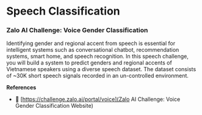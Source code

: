# Speech Classification

### Zalo AI Challenge: Voice Gender Classification



Identifying gender and regional accent from speech is essential for intelligent systems such as conversational chatbot, recommendation systems, smart home, and speech recognition. In this speech challenge, you will build a system to predict genders and regional accents of Vietnamese speakers using a diverse speech dataset.  The dataset consists of ~30K short speech signals recorded in an un-controlled environment.

**References**

* :link: [https://challenge.zalo.ai/portal/voice](Zalo AI Challenge: Voice Gender Classification Website)